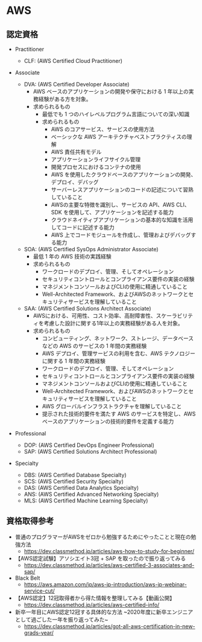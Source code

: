 # AWS

## 認定資格

- Practitioner
  - CLF: (AWS Certified Cloud Practitioner)

- Associate
  - DVA: (AWS Certified Developer Associate)
    - AWS ベースのアプリケーションの開発や保守における 1 年以上の実務経験がある方を対象。
    - 求められるもの
      - 最低でも 1 つのハイレベルプログラム言語についての深い知識
      - 求められるもの
        - AWS のコアサービス、サービスの使用方法
        - ベーシックな AWS アーキテクチャベストプラクティスの理解
        - AWS 責任共有モデル
        - アプリケーションライフサイクル管理
        - 開発プロセスにおけるコンテナの使用
        - AWS を使用したクラウドベースのアプリケーションの開発、デプロイ、デバッグ
        - サーバーレスアプリケーションのコードの記述について習熟していること
        - AWSの主要な特徴を識別し、サービスの API、AWS CLI、SDK を使用して、アプリケーションを記述する能力
        - クラウドネイティブアプリケーションの基本的な知識を活用してコードに記述する能力
        - AWS 上でコードモジュールを作成し、管理およびデバッグする能力
  - SOA: (AWS Certified SysOps Administrator Associate)
    - 最低 1 年の AWS 技術の実践経験
    - 求められるもの
      - ワークロードのデプロイ、管理、そしてオペレーション
      - セキュリティコントロールとコンプライアンス要件の実装の経験
      - マネジメントコンソールおよびCLIの使用に精通していること
      - Well-Architected Framework、およびAWSのネットワークとセキュリティサービスを理解していること
  - SAA: (AWS Certified Solutions Architect Associate)
    - AWSにおける、可用性、コスト効率、高耐障害性、スケーラビリティを考慮した設計に関する1年以上の実務経験がある人を対象。
    - 求められるもの
      - コンピューティング、ネットワーク、ストレージ、データベースなどの AWS のサービスの 1 年間の実務経験
      - AWS デプロイ、管理サービスの利用を含む、AWS テクノロジーに関する 1 年間の実務経験
      - ワークロードのデプロイ、管理、そしてオペレーション
      - セキュリティコントロールとコンプライアンス要件の実装の経験
      - マネジメントコンソールおよびCLIの使用に精通していること
      - Well-Architected Framework、およびAWSのネットワークとセキュリティサービスを理解していること
      - AWS グローバルインフラストラクチャを理解していること
      - 提示された技術的要件を満たす AWS のサービスを特定し、AWS ベースのアプリケーションの技術的要件を定義する能力

- Professional
  - DOP: (AWS Certified DevOps Engineer Professional)
  - SAP: (AWS Certified Solutions Architect Professional)

- Specialty
  - DBS: (AWS Certified Database Specialty)
  - SCS: (AWS Certified Security Specialty)
  - DAS: (AWS Certified Data Analytics Specialty)
  - ANS: (AWS Certified Advanced Networking Specialty)
  - MLS: (AWS Certified Machine Learning Specialty)


## 資格取得参考

- 普通のプログラマーがAWSをゼロから勉強するためにやったことと現在の勉強方法
  - https://dev.classmethod.jp/articles/aws-how-to-study-for-beginner/
- 【AWS認定試験】アソシエイト3冠 + SAP を取ったので振り返ってみる
  - https://dev.classmethod.jp/articles/aws-certified-3-associates-and-sap/
- Black Belt
  - https://aws.amazon.com/jp/aws-jp-introduction/aws-jp-webinar-service-cut/
- 【AWS認定】12冠取得者から得た情報を整理してみる【動画公開】
  - https://dev.classmethod.jp/articles/aws-certified-info/
- 新卒一年目にAWS認定12冠する具体的な方法 ~2020年度に新卒エンジニアとして過ごした一年を振り返ってみた~
  - https://dev.classmethod.jp/articles/got-all-aws-certification-in-new-grads-year/
